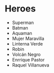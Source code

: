 # Heroes

* Superman
* Batman
* Aquaman
* Mujer Maravilla
* Linterna Verde
* Robin
* Volcán Negro
* Enrrique Pastor
* Raquel Villanueva
